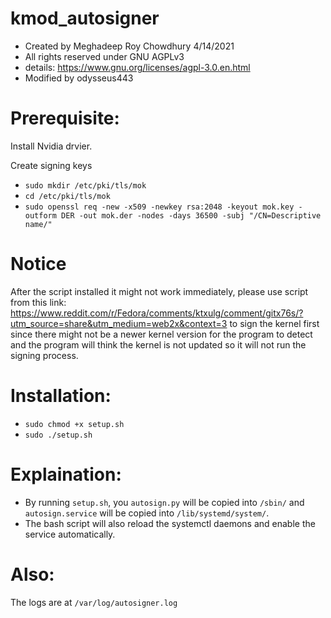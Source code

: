 # kmod_autosigner
- Created by Meghadeep Roy Chowdhury 4/14/2021
- All rights reserved under GNU AGPLv3
- details: https://www.gnu.org/licenses/agpl-3.0.en.html
- Modified by odysseus443

# Prerequisite:
  Install Nvidia drvier.

  Create signing keys
-  `sudo mkdir /etc/pki/tls/mok`
-  `cd /etc/pki/tls/mok`
-  `sudo openssl req -new -x509 -newkey rsa:2048 -keyout mok.key -outform DER -out mok.der -nodes -days 36500 -subj "/CN=Descriptive name/"`
  
# Notice
  After the script installed it might not work immediately, please use script from this link: https://www.reddit.com/r/Fedora/comments/ktxulg/comment/gitx76s/?utm_source=share&utm_medium=web2x&context=3 to sign the kernel first since there might not be a newer kernel version for the program to detect and the program will think the kernel is not updated so it will not run the signing process.

# Installation:
- `sudo chmod +x setup.sh`
- `sudo ./setup.sh`

# Explaination:
- By running `setup.sh`, you `autosign.py` will be copied into `/sbin/` and `autosign.service` will be copied into `/lib/systemd/system/`.
- The bash script will also reload the systemctl daemons and enable the service automatically.

# Also:
The logs are at `/var/log/autosigner.log`
